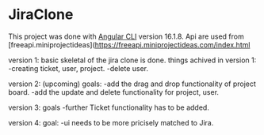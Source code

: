 # JiraClone

This project was done with [Angular CLI](https://github.com/angular/angular-cli) version 16.1.8.
Api are used from [freeapi.miniprojectideas](https://freeapi.miniprojectideas.com/index.html

version 1: basic skeletal of the jira clone is done.
things achived in version 1:
-creating ticket, user, project.
-delete user.

version 2: (upcoming) goals:
-add the drag and drop functionality of project board.
-add the update and delete functionality for project, user.

version 3: goals
-further Ticket functionality has to be added.


version 4: goal:
-ui needs to be more pricisely matched to Jira.
